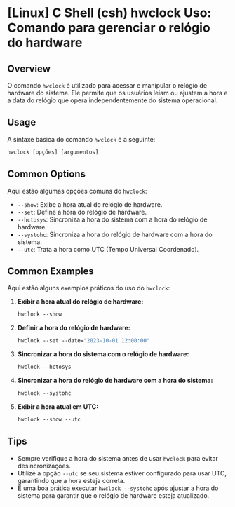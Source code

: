 # [Linux] C Shell (csh) hwclock Uso: Comando para gerenciar o relógio do hardware

## Overview
O comando `hwclock` é utilizado para acessar e manipular o relógio de hardware do sistema. Ele permite que os usuários leiam ou ajustem a hora e a data do relógio que opera independentemente do sistema operacional.

## Usage
A sintaxe básica do comando `hwclock` é a seguinte:

```csh
hwclock [opções] [argumentos]
```

## Common Options
Aqui estão algumas opções comuns do `hwclock`:

- `--show`: Exibe a hora atual do relógio de hardware.
- `--set`: Define a hora do relógio de hardware.
- `--hctosys`: Sincroniza a hora do sistema com a hora do relógio de hardware.
- `--systohc`: Sincroniza a hora do relógio de hardware com a hora do sistema.
- `--utc`: Trata a hora como UTC (Tempo Universal Coordenado).

## Common Examples
Aqui estão alguns exemplos práticos do uso do `hwclock`:

1. **Exibir a hora atual do relógio de hardware:**
   ```csh
   hwclock --show
   ```

2. **Definir a hora do relógio de hardware:**
   ```csh
   hwclock --set --date="2023-10-01 12:00:00"
   ```

3. **Sincronizar a hora do sistema com o relógio de hardware:**
   ```csh
   hwclock --hctosys
   ```

4. **Sincronizar a hora do relógio de hardware com a hora do sistema:**
   ```csh
   hwclock --systohc
   ```

5. **Exibir a hora atual em UTC:**
   ```csh
   hwclock --show --utc
   ```

## Tips
- Sempre verifique a hora do sistema antes de usar `hwclock` para evitar desincronizações.
- Utilize a opção `--utc` se seu sistema estiver configurado para usar UTC, garantindo que a hora esteja correta.
- É uma boa prática executar `hwclock --systohc` após ajustar a hora do sistema para garantir que o relógio de hardware esteja atualizado.